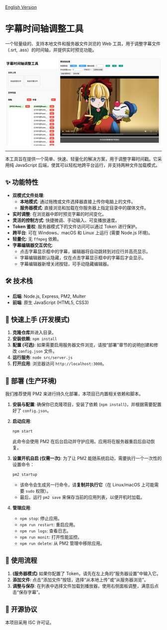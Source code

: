 [English Version](./README.en.md)

# 字幕时间轴调整工具

一个轻量级的、支持本地文件和服务器文件浏览的 Web 工具，用于调整字幕文件（.srt, .ass）的时间轴，并提供实时预览功能。

![应用截图](./assets/应用截图.png)

---

本工具旨在提供一个简单、快速、轻量化的解决方案，用于调整字幕时间戳。它采用纯 JavaScript 后端，使其可以轻松地跨平台运行，并支持两种文件加载模式。

## ✨ 功能特性

- **双模式文件处理**: 
  - **本地模式**: 通过拖拽或文件选择器直接上传你电脑上的文件。
  - **服务器模式**: 直接浏览和加载在你服务器上指定目录中的媒体文件。
- **实时调整**: 在浏览器中即时预览字幕的时间变化。
- **灵活的控制方式**: 快捷微调、手动输入、可变播放速度。
- **Token 鉴权**: 服务器模式下的文件访问可以通过 Token 进行保护。
- **跨平台**: 可在 Windows、macOS 和 Linux 上运行 (需要 Node.js 环境)。
- **轻量化**: 无 `ffmpeg` 依赖。
- **字幕编辑器交互优化**: 
  - 点击字幕显示框中的字幕，编辑器将自动跳转到对应行并高亮显示。
  - 字幕编辑器默认隐藏，仅在点击字幕显示框中的字幕后才会显示。
  - 字幕编辑器新增关闭按钮，可手动隐藏编辑器。

## 🛠️ 技术栈

- **后端**: Node.js, Express, PM2, Multer
- **前端**: 原生 JavaScript (HTML5, CSS3)

## 🚀 快速上手 (开发模式)

1.  **克隆仓库**并进入目录。
2.  **安装依赖**: `npm install`
3.  **配置 (可选)**: 如果需要启用服务器文件浏览，请按“部署”章节的说明创建和修改 `config.json` 文件。
4.  **运行服务**: `node src/server.js`
5.  **打开应用**: 浏览器访问 `http://localhost:3000`。

## 🚢 部署 (生产环境)

我们推荐使用 PM2 来进行持久化部署，本项目已内置相关依赖和脚本。

1.  **安装与配置**: 确保你已克隆项目，安装了依赖 (`npm install`)，并根据需要配置好了 `config.json`。

2.  **启动应用**:
    ```bash
    npm start
    ```
    此命令会使用 PM2 在后台启动并守护应用。应用将在服务器重启后自动恢复。

3.  **设置开机自启 (仅需一次)**:
    为了让 PM2 能随系统启动，需要执行一个一次性的设置命令：
    ```bash
    pm2 startup
    ```
    - 该命令会生成另一行命令，请**复制并执行它**（在 Linux/macOS 上可能需要 `sudo` 权限）。
    - 最后，运行 `pm2 save` 来保存当前的应用列表，以便开机时加载。

4.  **管理应用**:
    - `npm stop`: 停止应用。
    - `npm run restart`: 重启应用。
    - `npm run logs`: 查看日志。
    - `npm run monit`: 打开性能监控。
    - `npm run delete`: 从 PM2 管理中移除应用。

## 📝 使用流程

1.  **(服务器模式)** 如果你配置了 Token，请先在左上角的“服务器设置”中输入它。
2.  **添加文件**: 点击“添加文件”按钮，选择“从本地上传”或“从服务器浏览”。
3.  **调整与保存**: 在列表中选择文件加载到播放器，使用右侧面板调整，满意后点击“保存字幕”。

## 📄 开源协议

本项目采用 ISC 许可证。
